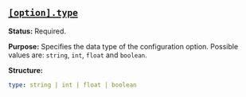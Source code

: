 <a href="#heading--option.type"><h2 id="heading--option.type">`[option].type`</h2></a>

**Status:** Required.

**Purpose:** Specifies the data type of the configuration option. Possible values are: `string`, `int`, `float` and `boolean`.

**Structure:**

```yaml
type: string | int | float | boolean
```
